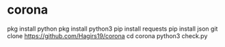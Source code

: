 # corona
pkg install python
pkg install python3
pip install requests
pip install json
git clone https://github.com/Hagirs19/corona
cd corona
python3 check.py
